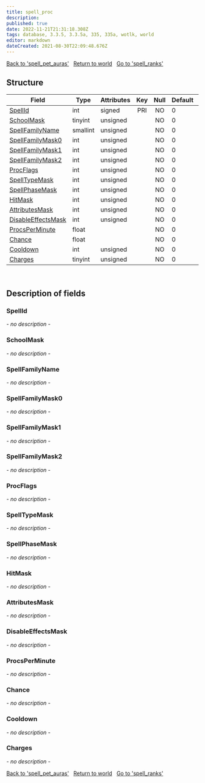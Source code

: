 ```yaml
---
title: spell_proc
description: 
published: true
date: 2022-11-21T21:31:18.308Z
tags: database, 3.3.5, 3.3.5a, 335, 335a, wotlk, world
editor: markdown
dateCreated: 2021-08-30T22:09:48.676Z
---
```


<a href="https://trinitycore.info/en/database/335/world/spell_pet_auras" class="mt-5 v-btn v-btn--depressed v-btn--flat v-btn--outlined theme--light v-size--default darkblue--text text--lighten-3"><span class="v-btn__content"><i aria-hidden="true" class="v-icon notranslate v-icon--left mdi mdi-arrow-left theme--light"></i><span>Back to 'spell_pet_auras'</span></span></a>&nbsp;&nbsp;&nbsp;<a href="https://trinitycore.info/en/database/335/world/home" class="mt-5 v-btn v-btn--depressed v-btn--flat v-btn--outlined theme--light v-size--default darkblue--text text--lighten-3"><span class="v-btn__content"><i aria-hidden="true" class="v-icon notranslate v-icon--left mdi mdi-home-outline theme--light"></i><span>Return to world</span></span></a>&nbsp;&nbsp;&nbsp;<a href="https://trinitycore.info/en/database/335/world/spell_ranks" class="mt-5 v-btn v-btn--depressed v-btn--flat v-btn--outlined theme--light v-size--default darkblue--text text--lighten-3"><span class="v-btn__content"><span>Go to 'spell_ranks'</span><i aria-hidden="true" class="v-icon notranslate v-icon--right mdi mdi-arrow-right theme--light"></i></span></a>

## Structure

| Field | Type | Attributes | Key | Null | Default | Extra | Comment |
| --- | --- | --- | :---: | :---: | --- | --- | --- |
| [SpellId](#spellid) | int | signed | PRI | NO | 0 |  |  |
| [SchoolMask](#schoolmask) | tinyint | unsigned |  | NO | 0 |  |  |
| [SpellFamilyName](#spellfamilyname) | smallint | unsigned |  | NO | 0 |  |  |
| [SpellFamilyMask0](#spellfamilymask0) | int | unsigned |  | NO | 0 |  |  |
| [SpellFamilyMask1](#spellfamilymask1) | int | unsigned |  | NO | 0 |  |  |
| [SpellFamilyMask2](#spellfamilymask2) | int | unsigned |  | NO | 0 |  |  |
| [ProcFlags](#procflags) | int | unsigned |  | NO | 0 |  |  |
| [SpellTypeMask](#spelltypemask) | int | unsigned |  | NO | 0 |  |  |
| [SpellPhaseMask](#spellphasemask) | int | unsigned |  | NO | 0 |  |  |
| [HitMask](#hitmask) | int | unsigned |  | NO | 0 |  |  |
| [AttributesMask](#attributesmask) | int | unsigned |  | NO | 0 |  |  |
| [DisableEffectsMask](#disableeffectsmask) | int | unsigned |  | NO | 0 |  |  |
| [ProcsPerMinute](#procsperminute) | float |  |  | NO | 0 |  |  |
| [Chance](#chance) | float |  |  | NO | 0 |  |  |
| [Cooldown](#cooldown) | int | unsigned |  | NO | 0 |  |  |
| [Charges](#charges) | tinyint | unsigned |  | NO | 0 |  |  |
&nbsp;
## Description of fields

### SpellId
*- no description -*
&nbsp;

### SchoolMask
*- no description -*
&nbsp;

### SpellFamilyName
*- no description -*
&nbsp;

### SpellFamilyMask0
*- no description -*
&nbsp;

### SpellFamilyMask1
*- no description -*
&nbsp;

### SpellFamilyMask2
*- no description -*
&nbsp;

### ProcFlags
*- no description -*
&nbsp;

### SpellTypeMask
*- no description -*
&nbsp;

### SpellPhaseMask
*- no description -*
&nbsp;

### HitMask
*- no description -*
&nbsp;

### AttributesMask
*- no description -*
&nbsp;

### DisableEffectsMask
*- no description -*
&nbsp;

### ProcsPerMinute
*- no description -*
&nbsp;

### Chance
*- no description -*
&nbsp;

### Cooldown
*- no description -*
&nbsp;

### Charges
*- no description -*
&nbsp;

<a href="https://trinitycore.info/en/database/335/world/spell_pet_auras" class="mt-5 v-btn v-btn--depressed v-btn--flat v-btn--outlined theme--light v-size--default darkblue--text text--lighten-3"><span class="v-btn__content"><i aria-hidden="true" class="v-icon notranslate v-icon--left mdi mdi-arrow-left theme--light"></i><span>Back to 'spell_pet_auras'</span></span></a>&nbsp;&nbsp;&nbsp;<a href="https://trinitycore.info/en/database/335/world/home" class="mt-5 v-btn v-btn--depressed v-btn--flat v-btn--outlined theme--light v-size--default darkblue--text text--lighten-3"><span class="v-btn__content"><i aria-hidden="true" class="v-icon notranslate v-icon--left mdi mdi-home-outline theme--light"></i><span>Return to world</span></span></a>&nbsp;&nbsp;&nbsp;<a href="https://trinitycore.info/en/database/335/world/spell_ranks" class="mt-5 v-btn v-btn--depressed v-btn--flat v-btn--outlined theme--light v-size--default darkblue--text text--lighten-3"><span class="v-btn__content"><span>Go to 'spell_ranks'</span><i aria-hidden="true" class="v-icon notranslate v-icon--right mdi mdi-arrow-right theme--light"></i></span></a>
